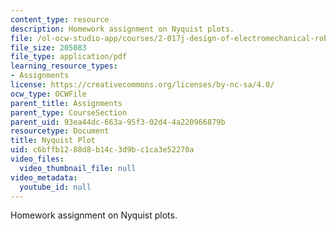 ```yaml
---
content_type: resource
description: Homework assignment on Nyquist plots.
file: /ol-ocw-studio-app/courses/2-017j-design-of-electromechanical-robotic-systems-fall-2009/c6bffb1288d8b14c3d9bc1ca3e52270a_MIT2_017JF09_p37.pdf
file_size: 205083
file_type: application/pdf
learning_resource_types:
- Assignments
license: https://creativecommons.org/licenses/by-nc-sa/4.0/
ocw_type: OCWFile
parent_title: Assignments
parent_type: CourseSection
parent_uid: 93ea44dc-663a-95f3-02d4-4a220966879b
resourcetype: Document
title: Nyquist Plot
uid: c6bffb12-88d8-b14c-3d9b-c1ca3e52270a
video_files:
  video_thumbnail_file: null
video_metadata:
  youtube_id: null
---
```

Homework assignment on Nyquist plots.